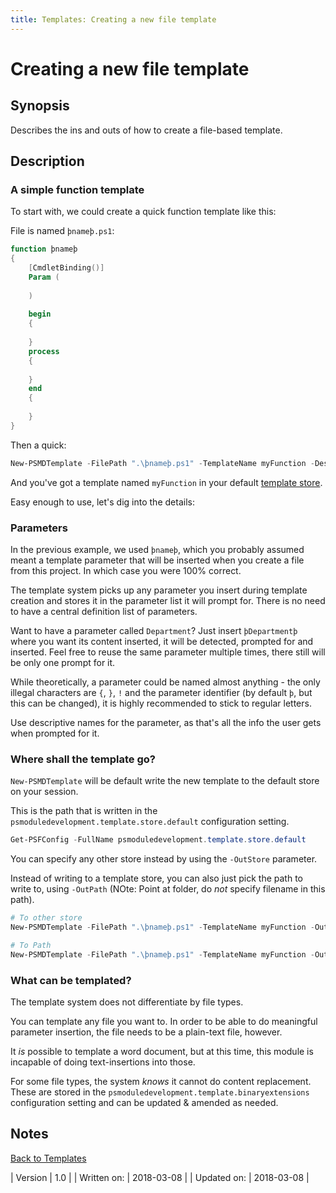 ```yaml
---
title: Templates: Creating a new file template
---
```

# Creating a new file template
## Synopsis

Describes the ins and outs of how to create a file-based template.

## Description

### A simple function template

To start with, we could create a quick function template like this:

File is named `þnameþ.ps1`:
```powershell
function þnameþ
{
	[CmdletBinding()]
	Param (
	
	)
	
	begin
	{
		
	}
	process
	{
	
	}
	end
	{
	
	}
}
```
Then a quick:
```powershell
New-PSMDTemplate -FilePath ".\þnameþ.ps1" -TemplateName myFunction -Description "My first function template" -Author "<Insert your name here>" -Tags 'function','file'
```
And you've got a template named `myFunction` in your default [template store](template-store.html).

Easy enough to use, let's dig into the details:

### Parameters

In the previous example, we used `þnameþ`, which you probably assumed meant a template parameter that will be inserted when you create a file from this project. In which case you were 100% correct.

The template system picks up any parameter you insert during template creation and stores it in the parameter list it will prompt for. There is no need to have a central definition list of parameters.

Want to have a parameter called `Department`? Just insert `þDepartmentþ` where you want its content inserted, it will be detected, prompted for and inserted. Feel free to reuse the same parameter multiple times, there still will be only one prompt for it.

While theoretically, a parameter could be named almost anything - the only illegal characters are `{`, `}`, `!` and the parameter identifier (by default `þ`, but this can be changed), it is highly recommended to stick to regular letters.

Use descriptive names for the parameter, as that's all the info the user gets when prompted for it.

### Where shall the template go?

`New-PSMDTemplate` will be default write the new template to the default store on your session.

This is the path that is written in the `psmoduledevelopment.template.store.default` configuration setting.

```powershell
Get-PSFConfig -FullName psmoduledevelopment.template.store.default
```

You can specify any other store instead by using the `-OutStore` parameter.

Instead of writing to a template store, you can also just pick the path to write to, using `-OutPath` (NOte: Point at folder, do _not_ specify filename in this path).

```powershell
# To other store
New-PSMDTemplate -FilePath ".\þnameþ.ps1" -TemplateName myFunction -OutStore MyStore -Description "My first function template" -Author "<Insert your name here>" -Tags 'function','file'

# To Path
New-PSMDTemplate -FilePath ".\þnameþ.ps1" -TemplateName myFunction -OutPath "C:\temp" -Description "My first function template" -Author "<Insert your name here>" -Tags 'function','file'
```

### What can be templated?

The template system does not differentiate by file types.

You can template any file you want to. In order to be able to do meaningful parameter insertion, the file needs to be a plain-text file, however.

It _is_ possible to template a word document, but at this time, this module is incapable of doing text-insertions into those.

For some file types, the system _knows_ it cannot do content replacement. These are stored in the `psmoduledevelopment.template.binaryextensions` configuration setting and can be updated & amended as needed.

## Notes
[Back to Templates](http://psframework.org/documentation/documents/psmoduledevelopment/templates.html)

| Version | 1.0 |
| Written on: | 2018-03-08 |
| Updated on: | 2018-03-08 |